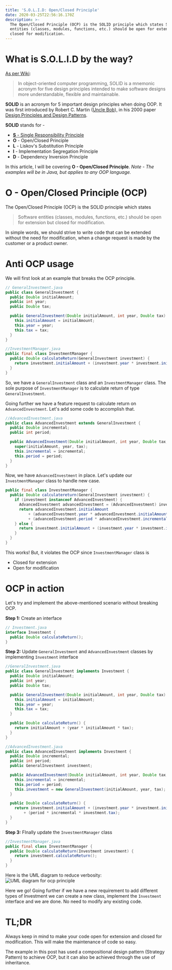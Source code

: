 ```yaml
---
title: 'S.O.L.I.D: Open/Closed Principle'
date: 2020-03-25T22:56:16.170Z
description: >-
  The Open/Closed Principle (OCP) is the SOLID principle which states Software
  entities (classes, modules, functions, etc.) should be open for extension but
  closed for modification.
---
```

# What is S.O.L.I.D by the way?

[As per Wiki](https://en.wikipedia.org/wiki/SOLID):

> In object-oriented computer programming, SOLID is a mnemonic acronym for five design principles intended to make software designs more understandable, flexible and maintainable.

**SOLID** is an acronym for 5 important design principles when doing OOP. It was first introduced by Robert C. Martin ([Uncle Bob](https://twitter.com/unclebobmartin?ref_src=twsrc%5Egoogle%7Ctwcamp%5Eserp%7Ctwgr%5Eauthor)), in his 2000 paper [Design Principles and Design Patterns](https://web.archive.org/web/20150906155800/http://www.objectmentor.com/resources/articles/Principles_and_Patterns.pdf).

**SOLID** stands for -

* [**S** - Single Responsibility Principle](https://dev.to/linuxnerd/s-o-l-i-d-single-responsibility-principle-3m4g/)
* **O** - Open/Closed Principle
* **L** - Liskov's Substitution Principle
* **I** - Implementation Segregation Principle
* **D** - Dependency Inversion Principle

In this article, I will be covering **O - Open/Closed Principle**. *Note - The examples will be in Java, but applies to any OOP language.*

# O - Open/Closed Principle (OCP)

The Open/Closed Principle (OCP) is the SOLID principle which states

> Software entities (classes, modules, functions, etc.) should be open for extension but closed for modification.

In simple words, we should strive to write code that can be extended without the need for modification, when a change request is made by the customer or a product owner.

# Anti OCP usage

We will first look at an example that breaks the OCP principle.

```java
// GeneralInvestment.java
public class GeneralInvestment {
  public Double initialAmount;
  public int year;
  public Double tax;

  public GeneralInvestment(Double initialAmount, int year, Double tax) {
    this.initialAmount = initialAmount;
    this.year = year;
    this.tax = tax;
  }
}

//InvestmentManager.java
public final class InvestmentManager {
  public Double calculateReturn(GeneralInvestment investment) {
    return investment.initialAmount + (investment.year * investment.initialAmount * investment.tax);
  }
}
```

So, we have a `GeneralInvestment` class and an `InvestmentManager` class. The sole purpose of `InvestmentManager` is to calculate return of type `GeneralInvestment`.

Going further we have a feature request to calculate return on `AdvancedInvestment`. Let's add some code to accomplish that.

```java
//AdvancedInvestment.java
public class AdvancedInvestment extends GeneralInvestment {
  public Double incremental;
  public int period;

  public AdvancedInvestment(Double initialAmount, int year, Double tax, Double incremental, int period) {
    super(initialAmount, year, tax);
    this.incremental = incremental;
    this.period = period;
  }
}
```

Now, we have `AdvancedInvestment` in place. Let's update our `InvestmentManager` class to handle new case.

```java
public final class InvestmentManager {
  public Double calculatereturn(GeneralInvestment investment) {
    if (investment instanceof AdvancedInvestment) {
      AdvancedInvestment advancedInvestment = (AdvancedInvestment) investment;
      return advancedInvestment.initialAmount
          + (advancedInvestment.year * advancedInvestment.initialAmount * advancedInvestment.tax)
          + (advancedInvestment.period * advancedInvestment.incremental * advancedInvestment.tax);
    } else {
      return investment.initialAmount + (investment.year * investment.initialAmount * investment.tax);
    }
  }
}
```

This works! But, it violates the OCP since `InvestmentManager` class is

* Closed for extension
* Open for modification

# OCP in action

Let's try and implement the above-mentioned scenario without breaking OCP.

**Step 1:** Create an interface

```java
// Investment.java
interface Investment {
  public Double calculateReturn();
}
```

**Step 2:** Update `GeneralInvestment` and `AdvancedInvestment` classes by implementing `Investment` interface

```java
//GeneralInvestment.java
public class GeneralInvestment implements Investment {
  public Double initialAmount;
  public int year;
  public Double tax;

  public GeneralInvestment(Double initialAmount, int year, Double tax) {
    this.initialAmount = initialAmount;
    this.year = year;
    this.tax = tax;
  }

  public Double calculateReturn() {
    return initialAmount + (year * initialAmount * tax);
  }
}

//AdvancedInvestment.java
public class AdvancedInvestment implements Investment {
  public Double incremental;
  public int period;
  public GeneralInvestment investment;

  public AdvancedInvestment(Double initialAmount, int year, Double tax, Double incremental, int period) {
    this.incremental = incremental;
    this.period = period;
    this.investment = new GeneralInvestment(initialAmount, year, tax);
  }

  public Double calculateReturn() {
    return investment.initialAmount + (investment.year * investment.initialAmount * investment.tax)
        + (period * incremental * investment.tax);
  }
}
```

**Step 3:** FInally update the `InvestmentManager` class

```java
//InvestmentManager.java
public final class InvestmentManager {
  public Double calculateReturn(Investment investment) {
    return investment.calculateReturn();
  }
}
```

Here is the UML diagram to reduce verbosity: ![UML diagram for ocp principle](https://dev-to-uploads.s3.amazonaws.com/i/mzo65d3j9d3u0bj1iyvc.png)

Here we go! Going further if we have a new requirement to add different types of Investment we can create a new class, implement the `Investment` interface and we are done. No need to modify any existing code.

# TL;DR

Always keep in mind to make your code open for extension and closed for modification. This will make the maintenance of code so easy.

The example in this post has used a compositional design pattern (Strategy Pattern) to achieve OCP, but it can also be achieved through the use of inheritance.